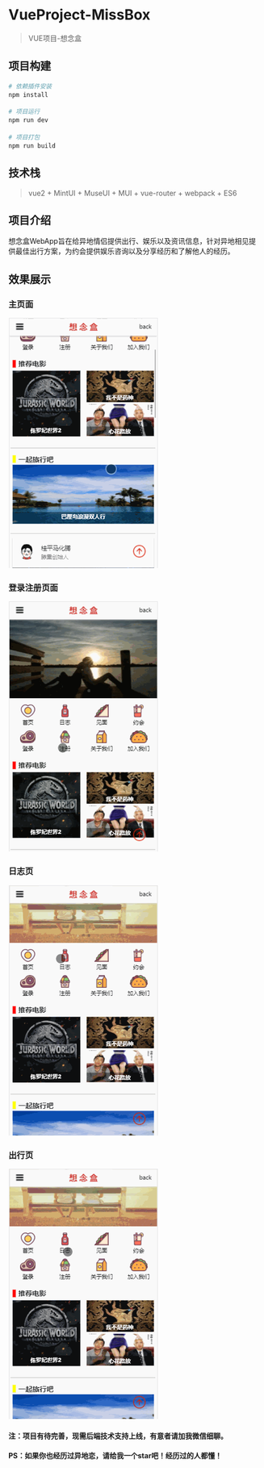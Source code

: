 # VueProject-MissBox

> VUE项目-想念盒

## 项目构建

``` bash
# 依赖插件安装
npm install

# 项目运行
npm run dev

# 项目打包
npm run build

```
## 技术栈
> vue2 + MintUI + MuseUI + MUI + vue-router + webpack + ES6

## 项目介绍
想念盒WebApp旨在给异地情侣提供出行、娱乐以及资讯信息，针对异地相见提供最佳出行方案，为约会提供娱乐咨询以及分享经历和了解他人的经历。
## 效果展示
### 主页面
![Demo1](README-GIF/主页.gif)
### 登录注册页面
![Demo2](README-GIF/登录注册页.gif)
### 日志页
![Demo3](README-GIF/日志页.gif)
### 出行页
![Demo3](README-GIF/出行页.gif)

#### 注：项目有待完善，现需后端技术支持上线，有意者请加我微信细聊。
#### PS：如果你也经历过异地恋，请给我一个star吧！经历过的人都懂！
